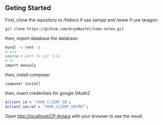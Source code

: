 ## Geting Started

First, clone the repository to /htdocs if use xampp and /www if use laragon:

```bash
git clone https://github.com/AryaNaufal/toko-onlen.git
```

then, import database the database:

```bash
mysql -u root -p
# and
source # path to sql file
# or
import manualy
```

then, install composer

```bash
composer install
```

then, insert credentials for google OAuth2

```bash
$client_id = 'YOUR_CLIENT_ID';
$client_secret = 'YOUR_CLIENT_SECRET';
```

Open [http://localhost/CP-Antara](http://localhost/CP-Antara) with your browser to see the result.
